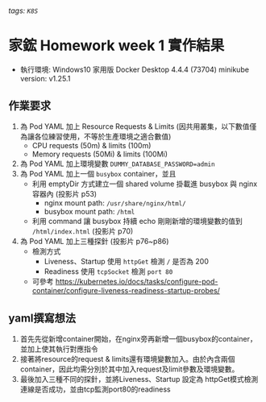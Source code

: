 ###### tags: `K8S`
# 家鋐 Homework week 1 實作結果
- 執行環境: Windows10 家用版
Docker Desktop 4.4.4 (73704) 
minikube version: v1.25.1

## 作業要求
1. 為 Pod YAML 加上 Resource Requests & Limits (因共用叢集，以下數值僅為讓各位練習使用，不等於生產環境之適合數值)
    * CPU requests (50m) & limits (100m)
    * Memory requests (50Mi) & limits (100Mi)
2. 為 Pod YAML 加上環境變數 `DUMMY_DATABASE_PASSWORD=admin`
3. 為 Pod YAML 加上一個 `busybox` container，並且
    * 利用 emptyDir 方式建立一個 shared volume 掛載進 busybox 與 nginx 容器內 (投影片 p53)
      * nginx mount path: `/usr/share/nginx/html/`
      * busybox mount path: `/html`
    * 利用 command 讓 busybox 持續 echo 剛剛新增的環境變數的值到 `/html/index.html` (投影片 p70)
4. 為 Pod YAML 加上三種探針 (投影片 p76~p86)
    * 檢測方式
        * Liveness、Startup 使用 `httpGet` 檢測 `/` 是否為 200
        * Readiness 使用 `tcpSocket` 檢測 `port 80`
    * 可參考 https://kubernetes.io/docs/tasks/configure-pod-container/configure-liveness-readiness-startup-probes/

## yaml撰寫想法
1. 首先先從新增container開始，在nginx旁再新增一個busybox的container，並加上使其執行對應指令
2. 接著將resource的request & limits還有環境變數加入。由於內含兩個container，因此均需分別於其中加入request及limit參數及環境變數。
3. 最後加入三種不同的探針，並將Liveness、Startup 設定為 httpGet模式檢測連線是否成功，並由tcp監測port80的readiness